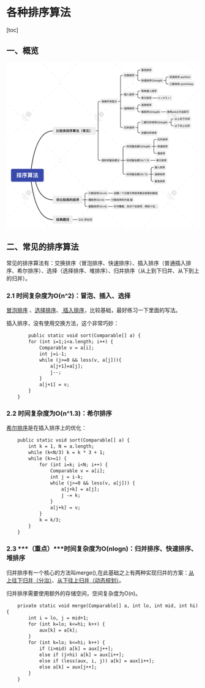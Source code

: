 # 各种排序算法

[toc]

##  一、概览

![排序算法](./photos/排序算法.png)

## 二、常见的排序算法

常见的排序算法有：交换排序（冒泡排序、快速排序）、插入排序（普通插入排序、希尔排序）、选择（选择排序、堆排序）、归并排序（从上到下归并、从下到上的归并）。

### 2.1 时间复杂度为O(n^2)：冒泡、插入、选择

[冒泡排序](https://gitee.com/lf-ren/arts/blob/master/LeetCodeWP/src/main/java/com/hef/review/review01sort/MaoPaoSort.java) 、[选择排序](https://gitee.com/lf-ren/arts/blob/master/LeetCodeWP/src/main/java/com/hef/review/review01sort/SelectSort.java)、[ 插入排序](https://gitee.com/lf-ren/arts/blob/master/LeetCodeWP/src/main/java/com/hef/review/review01sort/InsertSort.java)，比较基础，最好练习一下里面的写法。

插入排序，没有使用交换方法，这个非常巧妙：

```
		public static void sort(Comparable[] a) {
        for (int i=1;i<a.length; i++) {
            Comparable v = a[i];
            int j=i-1;
            while (j>=0 && less(v, a[j])){
                a[j+1]=a[j];
                j--;
            }
            a[j+1] = v;
        }
    }
```

### 2.2 时间复杂度为O(n^1.3)：希尔排序

[希尔排序](https://gitee.com/lf-ren/arts/blob/master/LeetCodeWP/src/main/java/com/hef/review/review01sort/ShellSort.java)是在插入排序上的优化：

```
    public static void sort(Comparable[] a) {
        int k = 1, N = a.length;
        while (k<N/3) k = k * 3 + 1;
        while (k>=1) {
            for (int i=k; i<N; i++) {
                Comparable v = a[i];
                int j = i-k;
                while (j>=0 && less(v, a[j])) {
                    a[j+k] = a[j];
                    j -= k;
                }
                a[j+k] = v;
            }
            k = k/3;
        }
    }
```

### 2.3 ***（重点）***时间复杂度为O(nlogn)：归并排序、快速排序、堆排序

归并排序有一个核心的方法叫merge(),在此基础之上有两种实现归并的方案：[从上往下归并（分治）]()、[从下往上归并（动态规划）]()。

归并排序需要使用额外的存储空间，空间复杂度为O(n)。

```
    private static void merge(Comparable[] a, int lo, int mid, int hi) {
        int i = lo, j = mid+1;
        for (int k=lo; k<=hi; k++) {
            aux[k] = a[k];
        }
        for (int k=lo; k<=hi; k++) {
            if (i>mid) a[k] = aux[j++];
            else if (j>hi) a[k] = aux[i++];
            else if (less(aux, i, j)) a[k] = aux[i++];
            else a[k] = aux[j++];
        }
    }
```



